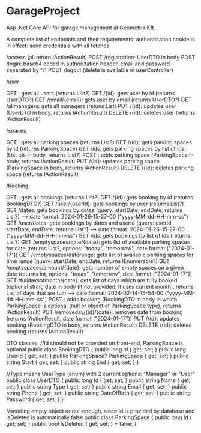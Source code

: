 # GarageProject
Asp .Net Core API for garage management at Geometria Kft.

A complete list of endpoints and their requirements:
authentication cookie is in effect: send credentials with all fetches

/access
(all return IActionResult)
POST /registration: UserDTO in body
POST /login: base64 coded in authorization header, email and password separated by ":"
POST /logout
(delete is available in userController)

/user

GET : gets all users (returns List<UserDTO>?)
GET /{id}: gets user by id (returns UserDTO?)
GET /email/{email}: gets user by email (returns UserDTO?)
GET /allmanagers: gets all managers (retuns List<UserDTO>)
PUT /{id}: updates user (UserDTO in body, returns IActionResult)
DELETE /{id}: deletes user (returns IActionResult)

/spaces

GET : gets all parking spaces (returns List<ParkingSpace>?)
GET /{id}: gets parking spaces by id (returns ParkingSpace)
GET /ids: gets parking spaces by list of ids (List<long> ids in body, returns List<ParkingSpace>?)
POST : adds parking space (ParkingSpace in body, returns IActionResult)
PUT /{id}: updates parking space (ParkingSpace in body, returns IActionResult)
DELETE /{id}: deletes parking space (returns IActionResult)

/booking

GET : gets all bookings (returns List<BookingDTO>?)
GET /{id}: gets booking by id (returns BookingDTO?)
GET /user/{userId}: gets bookings by user (returns List<BookingDTO>?)
GET /dates: gets bookings by dates (query: startDate, endDate, returns List<BookingDTO>?) --> date format: 2024-01-26-15-27-00 ("yyyy-MM-dd-HH-mm-ss")
GET /user/dates: gets bookings by dates and userId (query: userId, startDate, endDate, returns List<BookingDTO>?) --> date format: 2024-01-26-15-27-00 ("yyyy-MM-dd-HH-mm-ss")
GET /ids: gets bookings by list of ids (returns List<BookingDTO>?)
GET /emptyspaces/date/{date}: gets list of available parking spaces for date (returns List<ParkingSpace>?, options: "today", "tomorrow", date format ("2024-01-17"))
GET /emptyspaces/daterange: gets list of available parking spaces for time range (query: startDate, endDate, returns IEnumerable<ParkingSpace>?)
GET /emptyspaces/amount/{date}: gets number of empty spaces on a given date (returns int, options: "today", "tomorrow", date format ("2024-01-17"))
GET /fulldaysofmonth/{date}: gets list of days which are fully booked (optional string date in body (if not provided, it uses current month), returns List<DateTime> of days that are full) --> date format: 2024-02-14-15-54-00 ("yyyy-MM-dd-HH-mm-ss")
POST : adds booking (BookingDTO in body in which ParkingSpace is optional (null or object of ParkingSpace type), returns IActionResult)
PUT /removeday/{id}/{date}: removes date from booking (returns IActionResult, date format ("2024-01-17"))
PUT /{id}: updates booking (BookingDTO in body, returns IActionResult)
DELETE /{id}: deletes booking (returns IActionResult)


DTO classes:
//Id should not be provided on front-end, ParkingSpace is optional
public class BookingDTO
{
    public long Id { get; set; }
    public long UserId { get; set; }
    public ParkingSpace? ParkingSpace { get; set; }
    public string Start { get; set; }
    public string End { get; set; }
}

//Type means UserType (enum) with 2 current options: "Manager" or "User"
public class UserDTO
{
    public long Id { get; set; }
    public string Name { get; set; }
    public string Type { get; set; }
    public string Email { get; set; }
    public string Phone { get; set; }
    public string DateOfBirth { get; set; }
    public string Password { get; set; }
}

//sending empty object or null enough, since Id is provided by database and IsDeleted is automatically false
public class ParkingSpace
{
   public long Id { get; set; }
   public bool IsDeleted { get; set; } = false;
}
